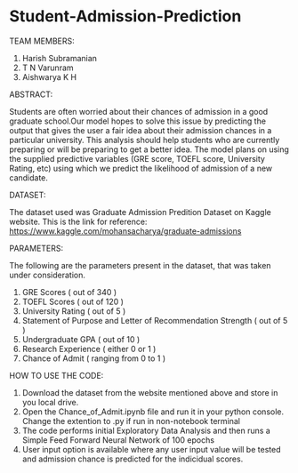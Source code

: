# Student-Admission-Prediction

TEAM MEMBERS:
1. Harish Subramanian
2. T N Varunram
3. Aishwarya K H 



ABSTRACT:

Students are often worried about their chances of admission in a good  graduate school.Our model hopes to solve this issue  by predicting the  output  that gives the user  a fair idea about their admission chances in a particular university. 
This analysis should help students who are currently preparing or will be preparing to get a better idea.
The model plans on using  the supplied predictive variables (GRE score, TOEFL score, University Rating, etc) using which we predict the likelihood of admission of a new candidate.


DATASET: 

The dataset used was Graduate Admission Predition Dataset on Kaggle website. This is the link for reference: 
https://www.kaggle.com/mohansacharya/graduate-admissions


PARAMETERS: 

The following are the parameters present in the dataset, that was taken under consideration.

1. GRE Scores ( out of 340 )
2. TOEFL Scores ( out of 120 )
3. University Rating ( out of 5 )
4. Statement of Purpose and Letter of Recommendation Strength ( out of 5 )
5. Undergraduate GPA ( out of 10 )
6. Research Experience ( either 0 or 1 )
7. Chance of Admit ( ranging from 0 to 1 )


HOW TO USE THE CODE:

1. Download the dataset from the website mentioned above and store in you local drive.
2. Open the Chance_of_Admit.ipynb  file and run it in your python console. Change the extention to .py if run in non-notebook terminal  
3. The code performs initial Exploratory Data Analysis and then runs a Simple Feed Forward Neural Network of 100 epochs
4. User input option is available where any user input value will be tested and admission chance is predicted for the indicidual scores.





